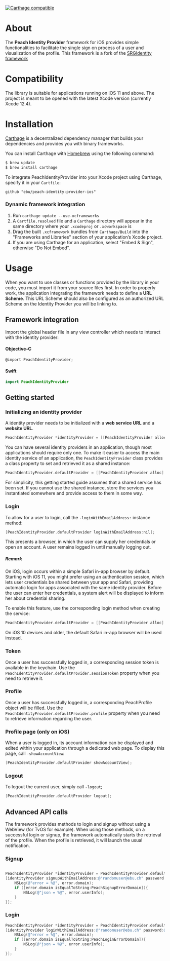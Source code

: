 

[![Carthage compatible](https://img.shields.io/badge/Carthage-compatible-4BC51D.svg?style=flat)](https://github.com/Carthage/Carthage)

# About

The **Peach Identity Provider** framework for iOS provides simple functionalities to facilitate the single sign on process of a user and visualization of the profile.
This framework is a fork of the [SRGIdentity framework](https://github.com/SRGSSR/srgidentity-apple)

# Compatibility

The library is suitable for applications running on iOS 11 and above. The project is meant to be opened with the latest Xcode version (currently Xcode 12.4).

# Installation

[Carthage](https://github.com/Carthage/Carthage) is a decentralized dependency manager that builds your dependencies and provides you with binary frameworks.

You can install Carthage with [Homebrew](http://brew.sh/) using the following command:

```bash
$ brew update
$ brew install carthage
```

To integrate PeachIdentityProvider into your Xcode project using Carthage, specify it in your `Cartfile`:

```ogdl
github "ebu/peach-identity-provider-ios"
```

### Dynamic framework integration

1. Run `carthage update --use-xcframeworks`
2. A `Cartfile.resolved` file and a `Carthage` directory will appear in the same directory where your `.xcodeproj` or `.xcworkspace` is
3. Drag the built `.xcframework` bundles from `Carthage/Build` into the "Frameworks and Libraries" section of your application’s Xcode project.
4. If you are using Carthage for an application, select "Embed & Sign", otherwise "Do Not Embed".

# Usage

When you want to use classes or functions provided by the library in your code, you must import it from your source files first.
In order to properly work, the application integrating the framework needs to define a **URL Scheme**. 
This URL Scheme should also be configured as an authorized URL Scheme on the Identity Provider you will be linking to.

## Framework integration
Import the global header file in any view controller which needs to interact with the identity provider:
#### Objective-C
```objectivec
@import PeachIdentityProvider;
```
#### Swift
```swift
import PeachIdentityProvider
```

## Getting started
### Initializing an identity provider
A identity provider needs to be initialized with a **web service URL** and a **website URL**.

```objectivec
PeachIdentityProvider *identityProvider = [[PeachIdentityProvider alloc] initWithWebserviceURL:[NSURL URLWithString:@"https://peach-staging.ebu.io/idp/api"] websiteURL:[NSURL URLWithString:@"https://peach-staging.ebu.io/idp"]]; 
```
You can have several identity providers in an application, though most applications should require only one. To make it easier to access the main identity service of an application, the `PeachIdentityProvider` class provides a class property to set and retrieved it as a shared instance:

```objectivec
PeachIdentityProvider.defaultProvider = [[PeachIdentityProvider alloc] initWithWebserviceURL:webserviceURL websiteURL:websiteURL]; 
```

For simplicity, this getting started guide assumes that a shared service has been set. If you cannot use the shared instance, store the services you instantiated somewhere and provide access to them in some way.

### Login

To allow for a user to login, call the `-loginWithEmailAddress:` instance method:
```objectivec
[PeachIdentityProvider.defaultProvider loginWithEmailAddress:nil];
```
This presents a browser, in which the user can supply her credentials or open an account.
A user remains logged in until manually logging out.

##### Remark

On iOS, login occurs within a simple Safari in-app browser by default. Starting with iOS 11, you might prefer using an authentication session, which lets user credentials be shared between your app and Safari, providing automatic login for apps associated with the same identity provider. Before the user can enter her credentials, a system alert will be displayed to inform her about credential sharing.

To enable this feature, use the corresponding login method when creating the service:
```objectivec
PeachIdentityProvider.defaultProvider = [[PeachIdentityProvider alloc] initWithWebserviceURL:webserviceURL websiteURL:websiteURL loginMethod:PeachIdentityProviderLoginMethodAuthenticationSession];
```
On iOS 10 devices and older, the default Safari in-app browser will be used instead.

### Token

Once a user has successfully logged in, a corresponding session token is available in the keychain. Use the `PeachIdentityProvider.defaultProvider.sessionToken` property when you need to retrieve it.

### Profile

Once a user has successfully logged in, a corresponding PeachProfile object will be filled. Use the `PeachIdentityProvider.defaultProvider.profile` property when you need to retrieve information regarding the user.

### Profile page (only on iOS)

When a user is logged in, its account information can be displayed and edited within your application through a dedicated web page. To display this page, call `-showAccountView`:
```objectivec
[PeachIdentityProvider.defaultProvider showAccountView];
```

### Logout

To logout the current user, simply call `-logout`;
```objectivec
[PeachIdentityProvider.defaultProvider logout];
```

## Advanced API calls

The framework provides methods to login and signup without using a WebView (for TvOS for example).
When using those methods, on a successful login or signup, the framework automatically starts the retrieval of the profile. When the profile is retrieved, it will launch the usual notification.

### Signup

```objectivec

PeachIdentityProvider *identityProvider = PeachIdentityProvider.defaultProvider;
[identityProvider signupWithEmailAddress:@"randomuser@ebu.ch" password:@"str0NgP@ssW0rd" completionBlock:^(NSError * _Nullable error) {
    NSLog(@"error = %@", error.domain);
    if ([error.domain isEqualToString:PeachSignupErrorDomain]){
        NSLog(@"json = %@", error.userInfo);
    }
}];
```

### Login

```objectivec
PeachIdentityProvider *identityProvider = PeachIdentityProvider.defaultProvider;
[identityProvider loginWithEmailAddress:@"randomuser@ebu.ch" password:@"str0NgP@ssW0rd" completionBlock:^(NSError * _Nullable error) {
    NSLog(@"error = %@", error.domain);
    if ([error.domain isEqualToString:PeachLoginErrorDomain]){
        NSLog(@"json = %@", error.userInfo);
    }
}];
```

